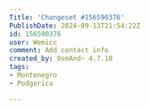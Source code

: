 ```yaml
---
Title: 'Changeset #156590376'
PublishDate: 2024-09-13T21:54:22Z
id: 156590376
user: Wemicc
comment: Add contact info
created_by: OsmAnd~ 4.7.10
tags:
- Montenegro
- Podgorica

---
```

